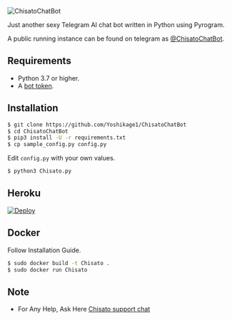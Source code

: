 ![ChisatoChatBot](https://telegra.ph/file/b6240a4e08bb892a3b600.jpg) 

 Just another sexy Telegram AI chat bot written in Python using Pyrogram.

A public running instance can be found on telegram as [@ChisatoChatBot](https://t.me/ChisatoChatBot).


## Requirements

- Python 3.7 or higher.
- A [bot token](//t.me/botfather).


## Installation

```sh
$ git clone https://github.com/Yoshikage1/ChisatoChatBot
$ cd ChisatoChatBot
$ pip3 install -U -r requirements.txt
$ cp sample_config.py config.py
```
Edit `config.py` with your own values.
```sh
$ python3 Chisato.py
```


## Heroku

[![Deploy](https://www.herokucdn.com/deploy/button.svg)](https://heroku.com/deploy?template=https://github.com/Yoshikage1/ChisatoChatBot/tree/master)


## Docker

Follow Installation Guide.
```sh
$ sudo docker build -t Chisato .
$ sudo docker run Chisato
```

## Note

- For Any Help, Ask Here [Chisato support chat](https://t.me/kakashi_bots_support)
